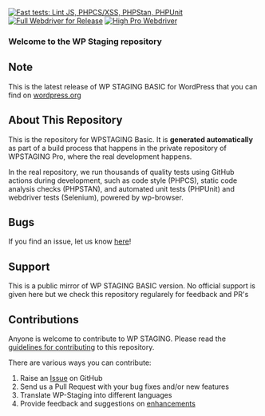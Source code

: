 [![Fast tests: Lint JS, PHPCS/XSS, PHPStan, PHPUnit](https://github.com/wp-staging/wp-staging-pro/actions/workflows/fast_tests.yml/badge.svg?event=push)](https://github.com/wp-staging/wp-staging-pro/actions/workflows/fast_tests.yml)
[![Full Webdriver for Release](https://github.com/wp-staging/wp-staging-pro/actions/workflows/full_release.yml/badge.svg?event=push)](https://github.com/wp-staging/wp-staging-pro/actions/workflows/full_release.yml)
[![High Pro Webdriver](https://github.com/wp-staging/wp-staging-pro/actions/workflows/high_pro.yml/badge.svg?event=push)](https://github.com/wp-staging/wp-staging-pro/actions/workflows/high_pro.yml)

### Welcome to the WP Staging repository

## Note ##

This is the latest release of WP STAGING BASIC for WordPress that you can find on [wordpress.org](https://wordpress.org/plugins/wp-staging/)

## About This Repository ##

This is the repository for WPSTAGING Basic. It is **generated automatically** as part of a build process that happens in the private repository of WPSTAGING Pro, where the real development happens.

In the real repository, we run thousands of quality tests using GitHub actions during development, such as code style (PHPCS), static code analysis checks (PHPSTAN), and automated unit tests (PHPUnit) and webdriver tests (Selenium), powered by wp-browser.

## Bugs ##
If you find an issue, let us know [here](https://github.com/WP-Staging/wp-staging/issues?state=open)!

## Support ##
This is a public mirror of WP STAGING BASIC version. No official support is given here but we check this repository regularely for feedback and PR's

## Contributions ##
Anyone is welcome to contribute to WP STAGING. Please read the [guidelines for contributing](https://github.com/rene-hermenau/wp-staging/blob/master/CONTRIBUTING.md) to this repository.

There are various ways you can contribute:

1. Raise an [Issue](https://github.com/wp-staging/wp-staging/issues) on GitHub
2. Send us a Pull Request with your bug fixes and/or new features
3. Translate WP-Staging into different languages
4. Provide feedback and suggestions on [enhancements](https://github.com/WP-Staging/wp-staging/issues?direction=desc&labels=Enhancement&page=1&sort=created&state=open)
